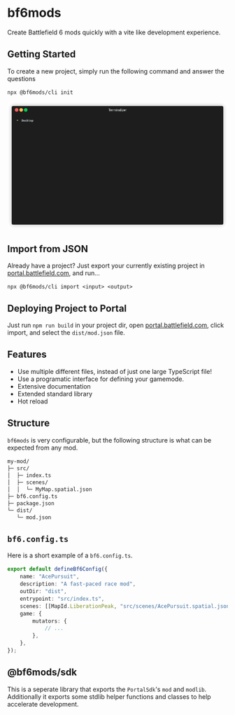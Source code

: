 # bf6mods

Create Battlefield 6 mods quickly with a vite like development experience.

## Getting Started

To create a new project, simply run the following command and answer the questions

```
npx @bf6mods/cli init
```

![Initializing a repo](https://raw.githubusercontent.com/bf6mods/bf6mods/refs/heads/main/media/terminal.gif "Initializing a repo")

## Import from JSON

Already have a project? Just export your currently existing project in [portal.battlefield.com](https://portal.battlefield.com), and run...

```
npx @bf6mods/cli import <input> <output>
```

## Deploying Project to Portal

Just run `npm run build` in your project dir, open [portal.battlefield.com](https://portal.battlefield.com), click import, and select the `dist/mod.json` file.

## Features

- Use multiple different files, instead of just one large TypeScript file!
- Use a programatic interface for defining your gamemode.
- Extensive documentation
- Extended standard library
- Hot reload

## Structure

`bf6mods` is very configurable, but the following structure is what can be expected from any mod.

```
my-mod/
├─ src/
│  ├─ index.ts
│  ├─ scenes/
│  │  └─ MyMap.spatial.json
├─ bf6.config.ts
├─ package.json
└─ dist/
   └─ mod.json
```

## `bf6.config.ts`

Here is a short example of a `bf6.config.ts`.

```ts
export default defineBf6Config({
	name: "AcePursuit",
	description: "A fast-paced race mod",
	outDir: "dist",
	entrypoint: "src/index.ts",
	scenes: [[MapId.LiberationPeak, "src/scenes/AcePursuit.spatial.json"]],
	game: {
		mutators: {
			// ...
		},
	},
});
````

## @bf6mods/sdk

This is a seperate library that exports the `PortalSdk`'s `mod` and `modlib`. Additionally it exports some stdlib helper functions and classes to help accelerate development.
